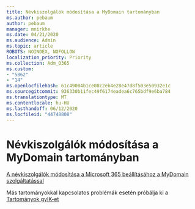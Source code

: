 ```yaml
---
title: Névkiszolgálók módosítása a MyDomain tartományban
ms.author: pebaum
author: pebaum
manager: mnirkhe
ms.date: 04/21/2020
ms.audience: Admin
ms.topic: article
ROBOTS: NOINDEX, NOFOLLOW
localization_priority: Priority
ms.collection: Adm_O365
ms.custom:
- "5862"
- "14"
ms.openlocfilehash: 61c49004b1ce08c2eb4e28e47d8f503e50932e1c
ms.sourcegitcommit: 936330b11fec49f6174eadea6c765bdf9e6ba784
ms.translationtype: MT
ms.contentlocale: hu-HU
ms.lasthandoff: 06/12/2020
ms.locfileid: "44748808"
---
```

# <a name="change-nameservers-at-mydomain"></a>Névkiszolgálók módosítása a MyDomain tartományban

[A névkiszolgálók módosítása a Microsoft 365 beállításához a MyDomain szolgáltatással](https://docs.microsoft.com/microsoft-365/admin/dns/change-nameservers-at-mydomain?view=o365-worldwide)

Más tartományokkal kapcsolatos problémák esetén próbálja ki a [Tartományok gyIK-et](https://docs.microsoft.com/microsoft-365/admin/setup/domains-faq?view=o365-worldwide)